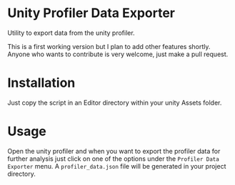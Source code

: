 # Unity Profiler Data Exporter
Utility to export data from the unity profiler.

This is a first working version but I plan to add other features shortly.
Anyone who wants to contribute is very welcome, just make a pull request.

# Installation
Just copy the script in an Editor directory within your unity Assets folder.

# Usage
Open the unity profiler and when you want to export the profiler data for further analysis just click on one of the options under the `Profiler Data Exporter` menu.
A `profiler_data.json` file will be generated in your project directory.
